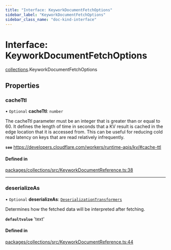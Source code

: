 ```yaml
---
title: "Interface: KeyworkDocumentFetchOptions"
sidebar_label: "KeyworkDocumentFetchOptions"
sidebar_class_name: "doc-kind-interface"
---
```


# Interface: KeyworkDocumentFetchOptions

[collections](../modules/collections).KeyworkDocumentFetchOptions

## Properties

### cacheTtl

• `Optional` **cacheTtl**: `number`

The cacheTtl parameter must be an integer that is greater than or equal to 60.
It defines the length of time in seconds that a KV result is cached in the edge location that it is accessed from.
This can be useful for reducing cold read latency on keys that are read relatively infrequently.

**`see`** https://developers.cloudflare.com/workers/runtime-apis/kv/#cache-ttl

#### Defined in

[packages/collections/src/KeyworkDocumentReference.ts:38](https://github.com/nirrius/keywork/blob/6b5e3cc/packages/collections/src/KeyworkDocumentReference.ts#L38)

___

### deserializeAs

• `Optional` **deserializeAs**: [`DeserializationTransformers`](../modules/collections#deserializationtransformers)

Determines how the fetched data will be interpreted after fetching.

**`defaultvalue`** 'text'

#### Defined in

[packages/collections/src/KeyworkDocumentReference.ts:44](https://github.com/nirrius/keywork/blob/6b5e3cc/packages/collections/src/KeyworkDocumentReference.ts#L44)
